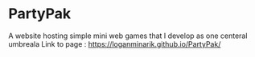 # PartyPak
A website hosting simple mini web games that I develop as one centeral umbreala 
Link to page : https://loganminarik.github.io/PartyPak/